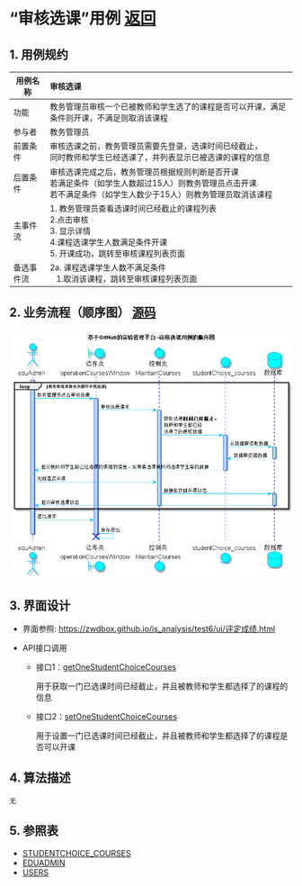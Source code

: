 ﻿<!-- markdownlint-disable MD033-->
<!-- 禁止MD033类型的警告 https://www.npmjs.com/package/markdownlint -->

# “审核选课”用例 [返回](../README.md)
## 1. 用例规约

|用例名称|审核选课|
|-------|:-------------|
|功能|教务管理员审核一个已被教师和学生选了的课程是否可以开课，满足条件则开课，不满足则取消该课程|
|参与者|教务管理员|
|前置条件|审核选课之前，教务管理员需要先登录，选课时间已经截止，<br/>同时教师和学生已经选课了，并列表显示已被选课的课程的信息|
|后置条件| 审核选课完成之后，教务管理员根据规则判断是否开课<br/>若满足条件（如学生人数超过15人）则教务管理员点击开课<br/>若不满足条件（如学生人数少于15人）则教务管理员取消该课程|
|主事件流| 1. 教务管理员查看选课时间已经截止的课程列表 <br/> 2.点击审核<br/>3. 显示详情<br/> 4.课程选课学生人数满足条件开课<br/> 5. 开课成功，跳转至审核课程列表页面|
|备选事件流|2a. 课程选课学生人数不满足条件 <br/>&nbsp;&nbsp; 1.取消该课程，跳转至审核课程列表页面|


## 2. 业务流程（顺序图） [源码](../src/sequence审核选课.puml)
![sequence1](../image/sequence审核选课.png)

    
## 3. 界面设计
- 界面参照: https://zwdbox.github.io/is_analysis/test6/ui/评定成绩.html

- API接口调用

     - 接口1：[getOneStudentChoiceCourses](../接口/getOneStudentChoiceCourses.md)

        用于获取一门已选课时间已经截止，并且被教师和学生都选择了的课程的信息

    - 接口2：[setOneStudentChoiceCourses](../接口/setOneStudentChoiceCourses.md)

        用于设置一门已选课时间已经截止，并且被教师和学生都选择了的课程是否可以开课
    
## 4. 算法描述
    无
    
## 5. 参照表

- [STUDENTCHOICE_COURSES](../数据库设计.md/#STUDENTCHOICE_COURSES)
- [EDUADMIN](../数据库设计.md/#EDUADMIN)
- [USERS](../数据库设计.md/#USERS)



